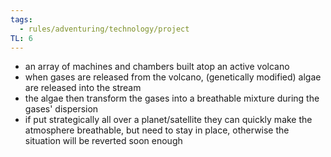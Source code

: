```yaml
---
tags:
  - rules/adventuring/technology/project
TL: 6
---
```

- an array of machines and chambers built atop an active volcano
- when gases are released from the volcano, (genetically modified) algae are released into the stream
- the algae then transform the gases into a breathable mixture during the gases' dispersion
- if put strategically all over a planet/satellite they can quickly make the atmosphere breathable, but need to stay in place, otherwise the situation will be reverted soon enough
